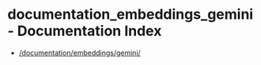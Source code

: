 # documentation_embeddings_gemini - Documentation Index

- [/documentation/embeddings/gemini/](./_documentation_embeddings_gemini_.md)
